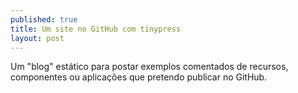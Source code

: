 ```yaml
---
published: true
title: Um site no GitHub com tinypress
layout: post
---
```

Um "blog" estático para postar exemplos comentados de recursos, componentes ou aplicações que pretendo publicar no GitHub.
